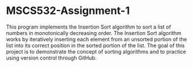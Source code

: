 # MSCS532-Assignment-1

This program implements the Insertion Sort algorithm to sort a list of numbers
in monotonically decreasing order. The Insertion Sort algorithm works by
iteratively inserting each element from an unsorted portion of the list into 
its correct position in the sorted portion of the list.
The goal of this project is to demonstrate the concept of sorting algorithms 
and to practice using version control through GitHub.
